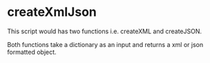 createXmlJson
=============

This script would has two functions i.e. createXML and createJSON.

Both functions take a dictionary as an input and returns a xml or json formatted object.
